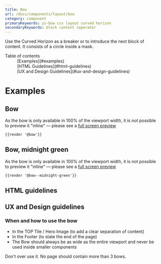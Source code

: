 ```yaml
---
title: Bow
url: /docs/components/layout/bow
category: component
primaryKeywords: ys-bow css layout curved horizon
secondaryKeywords: block content seperator
---
```


Use the Curved Horizon as a breaker or to introduce the next block of content. It consists of a circle inside a mask.

<nav class="element-navigation">
  <dl class="element-navigation__list">
    <dt class="element-navigation__title">Table of contents</dt>
    <dd class="element-navigation__item">[Examples](#examples)</dd>
    <dd class="element-navigation__item">[HTML Guidelines](#html-guidelines)</dd>
    <dd class="element-navigation__item">[UX and Design Guidelines](#ux-and-design-guidelines)</dd>
  </dl>
</nav>

# Examples
## Bow
As the bow is only available in 100% of the viewport width, it is not possible to preview it "inline" — please see a [full screen preview](/components/preview/bow)

```html
{{render '@bow'}}
```

## Bow, midnight green
As the bow is only available in 100% of the viewport width, it is not possible to preview it "inline" — please see a [full screen preview](/components/preview/bow--midnight-green)

```html
{{render '@bow--midnight-green'}}
```

## HTML guidelines

## UX and Design guidelines

### When and how to use the bow
- In the TOP Tile / Hero Image (to add a clear separation of content)
- In the Footer (to state the end of the page)
- The Bow should always be as wide as the entire viewport and never be used inside smaller components

Don't over use it. No page should contain more than 3 bows.
